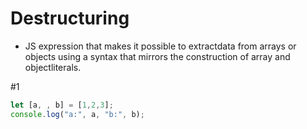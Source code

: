 # Destructuring
* JS expression that makes it possible to extractdata from arrays or objects using a syntax that mirrors the construction of array and objectliterals.

#1
```javascript
let [a, , b] = [1,2,3];
console.log("a:", a, "b:", b);
```
